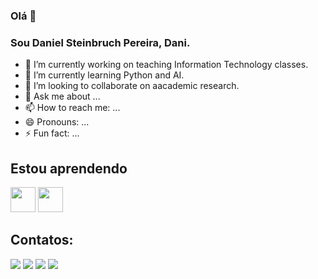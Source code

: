 ### Olá  👋
### Sou Daniel Steinbruch Pereira, Dani.

- 🔭 I’m currently working on teaching Information Technology classes.
- 🌱 I’m currently learning Python and AI.
- 👯 I’m looking to collaborate on aacademic research.
- 💬 Ask me about ...
- 📫 How to reach me: ...
- 😄 Pronouns: ...
- ⚡ Fun fact: ...

## Estou aprendendo

<img loading="lazy" src="https://cdn.jsdelivr.net/gh/devicons/devicon/icons/java/java-original.svg" width="40" height="40">
<img src="https://cdn.jsdelivr.net/gh/devicons/devicon@latest/icons/github/github-original.svg" width="40" height="40"/>
          

## Contatos:

<div>
<a href="https://www.youtube.com/seu-canal-youtube-aqui" target="_blank"><img loading="lazy" src="https://img.shields.io/badge/YouTube-FF0000?style=for-the-badge&logo=youtube&logoColor=white" target="_blank"></a>
<a href="https://instagram.com/seu-usuário-instagram-aqui" target="_blank"><img loading="lazy" src="https://img.shields.io/badge/-Instagram-%23E4405F?style=for-the-badge&logo=instagram&logoColor=white" target="_blank"></a>
<a href = "mailto:danielsteinbruch@gmail.com"><img loading="lazy" src="https://img.shields.io/badge/Gmail-D14836?style=for-the-badge&logo=gmail&logoColor=white" target="_blank"></a>
<a href="https://www.linkedin.com/in/daniel-steinbruch-pereira-a1115a164/" target="_blank"><img loading="lazy" src="https://img.shields.io/badge/-LinkedIn-%230077B5?style=for-the-badge&logo=linkedin&logoColor=white" target="_blank"></a>   
</div>
